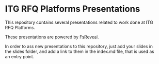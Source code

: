 # ITG RFQ Platforms Presentations

This repository contains several presentations related to work done at ITG RFQ Platforms.

These presentations are powered by [FsReveal](http://fsprojects.github.io/FsReveal/getting-started.html).

In order to ass new presentations to this repository, just add your slides in the slides folder, and add a link to them in the index.md file, that is used as an entry point.